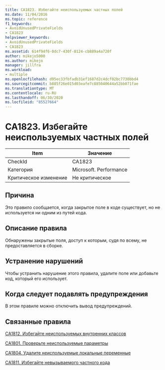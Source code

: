```yaml
---
title: CA1823. Избегайте неиспользуемых частных полей
ms.date: 11/04/2016
ms.topic: reference
f1_keywords:
- AvoidUnusedPrivateFields
- CA1823
helpviewer_keywords:
- AvoidUnusedPrivateFields
- CA1823
ms.assetid: 614f94f6-0dc7-430f-8124-cb889a4a720f
author: mikejo5000
ms.author: mikejo
manager: jillfra
ms.workload:
- multiple
ms.openlocfilehash: d95ec33fbfadb31ef1687d2c4dcf02bc7730bbd4
ms.sourcegitcommit: b885f26e015d03eafe7c885040644a52bb071fae
ms.translationtype: MT
ms.contentlocale: ru-RU
ms.lasthandoff: 06/30/2020
ms.locfileid: "85527664"
---
```

# <a name="ca1823-avoid-unused-private-fields"></a>CA1823. Избегайте неиспользуемых частных полей

|Item|Значение|
|-|-|
|CheckId|CA1823|
|Категория|Microsoft. Performance|
|Критическое изменение|Не критическое|

## <a name="cause"></a>Причина
Это правило сообщается, когда закрытое поле в коде существует, но не используется ни одним из путей кода.

## <a name="rule-description"></a>Описание правила
Обнаружены закрытые поля, доступ к которым, судя по всему, не предоставляется в сборке.

## <a name="how-to-fix-violations"></a>Устранение нарушений
Чтобы устранить нарушение этого правила, удалите поле или добавьте код, который его использует.

## <a name="when-to-suppress-warnings"></a>Когда следует подавлять предупреждения
В этом правиле можно отключить вывод предупреждений.

## <a name="related-rules"></a>Связанные правила
[CA1812. Избегайте неиспользуемых внутренних классов](../code-quality/ca1812.md)

[CA1801. Проверьте неиспользуемые параметры](../code-quality/ca1801.md)

[CA1804. Удалите неиспользуемые локальные переменные](../code-quality/ca1804.md)

[CA1811. Избегайте невызываемого частного кода](../code-quality/ca1811.md)
